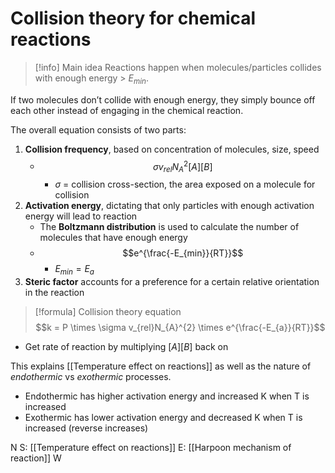# Collision theory for chemical reactions

>[!info] Main idea
>Reactions happen when molecules/particles collides with enough energy > $E_{min}$.

If two molecules don’t collide with enough energy, they simply bounce off each other instead of engaging in the chemical reaction.

The overall equation consists of two parts:
1. **Collision frequency**, based on concentration of molecules, size, speed
	- $$\sigma v_{rel}N_{A}^{2}[A][B]$$
		- $\sigma$ = collision cross-section, the area exposed on a molecule for collision
2. **Activation energy**, dictating that only particles with enough activation energy will lead to reaction
	- The **Boltzmann distribution** is used to calculate the number of molecules that have enough energy
	- $$e^{\frac{-E_{min}}{RT}}$$
		- $E_{min} = E_{a}$
1. **Steric factor** accounts for a preference for a certain relative orientation in the reaction

>[!formula] Collision theory equation
>$$k = P \times \sigma v_{rel}N_{A}^{2} \times e^{\frac{-E_{a}}{RT}}$$

- Get rate of reaction by multiplying $[A][B]$ back on

This explains [[Temperature effect on reactions]] as well as the nature of *endothermic* vs *exothermic* processes.
- Endothermic has higher activation energy and increased K when T is increased
- Exothermic has lower activation energy and decreased K when T is increased (reverse increases)

N
S: [[Temperature effect on reactions]]
E: [[Harpoon mechanism of reaction]]
W